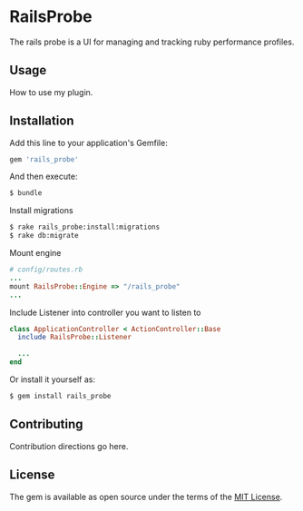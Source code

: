 # RailsProbe
The rails probe is a UI for managing and tracking ruby performance profiles.

## Usage
How to use my plugin.

## Installation
Add this line to your application's Gemfile:

```ruby
gem 'rails_probe'
```

And then execute:
```bash
$ bundle
```

Install migrations
```bash
$ rake rails_probe:install:migrations
$ rake db:migrate
```

Mount engine
```ruby
# config/routes.rb
...
mount RailsProbe::Engine => "/rails_probe"
...
```

Include Listener into controller you want to listen to
```ruby
class ApplicationController < ActionController::Base
  include RailsProbe::Listener

  ...
end
```

Or install it yourself as:
```bash
$ gem install rails_probe
```

## Contributing
Contribution directions go here.

## License
The gem is available as open source under the terms of the [MIT License](http://opensource.org/licenses/MIT).
